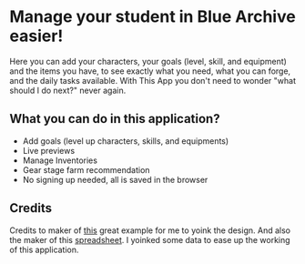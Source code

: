 # Manage your student in Blue Archive easier!

Here you can add your characters, your goals (level, skill, and equipment) and the items you have, to see exactly what you need, what you can forge, and the daily tasks available. With This App you don't need to wonder "what should I do next?" never again.
## What you can do in this application?

- Add goals (level up characters, skills, and equipments)
- Live previews
- Manage Inventories
- Gear stage farm recommendation
- No signing up needed, all is saved in the browser

## Credits

Credits to maker of [this]('https://seelie.inmagi.com/') great example for me to yoink the design.
And also the maker of this [spreadsheet](https://docs.google.com/spreadsheets/d/1SJ27tGy9bUp8ID7_L3i-gDB5NbHBT2Bb7NdpXfNc5PI/edit). I yoinked some data to ease up the working of this application.
